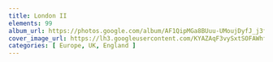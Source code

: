 ```yaml
---
title: London II
elements: 99
album_url: https://photos.google.com/album/AF1QipMGa8BUuu-UMoujDyfJ_j3fyaipj_E5C8Zyi6jK
cover_image_url: https://lh3.googleusercontent.com/KYAZAqF3vySxtSOFAWhfPMFdeno1BAw_yHuVbE0OPzoCH4b_JVsU05-ijdBylN_ETmBgEWqcMDUFwMmXXBzcSEt-69Qm4Z05B9UAfvE6rlyWEmDASLn1y069KVolIqJ3BU4IQuB-m7lW4Ro1gDhQ0gUZt8bcAJTMugYKxPEh1MJKFyWJI5qHUWK7W0KFtlMQql2fKqtG2iVc2eBWBRcneb4h5IwC_8LUWgwt4OybmnJSalOxC91Ac43u7nPr5YyKecyutaGSZgAcTfeg52tav1-7fGVJ0Ag5OvEVkgvtMeo3-z2Nrwgfm2YQMKVtYuk7r7Xc_oIV_-h32nEcRkPQAQhPJIZb41jtKKRgOMXn8LC9E7NiMMp_aJ-fKCFzQiaWYYUKJQPh-IRno90QK40MRPiDNbkq5hZtApKQO5ylPZ7wriBrXcL8xwR3oi6GXXoRPO0ut3HMgsT6TxE45OWx3QMwQ0QzFM_GCNT8WJOga-6MPLrc-rwNFz4tVbbmlL00Bm8M0XSBlpq6Mz6-mDOvRNfBHj-TetMiaEavQWUJedHYJwKKbgwQ4VivM46c2ODr8Vv2nBAgn_Nw8vZRoyzQz32RKZMaEm4PUCt9YDjMgvl2vk722DpnGBHjtuPI5R6xQ3E-0C3gWpnK3GnvzaEdCuuRQg=s195-p-k-no
categories: [ Europe, UK, England ]
---
```

